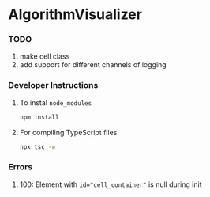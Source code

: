 # AlgorithmVisualizer

### TODO
1) make cell class
1) add support for different channels of logging



### Developer Instructions

1) To instal `node_modules`
    ```BASH
    npm install
    ```
1) For compiling TypeScript files
    ```BASH
    npx tsc -w
    ```

### Errors
1) 100: Element with `id="cell_container"` is null during init
